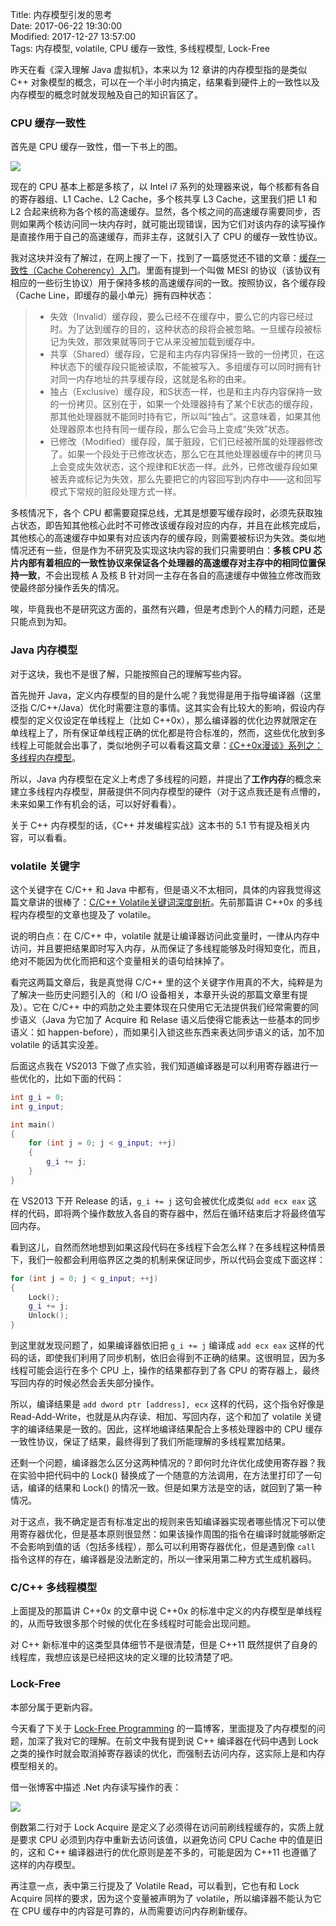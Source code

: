 Title: 内存模型引发的思考  
Date: 2017-06-22 19:30:00  
Modified: 2017-12-27 13:57:00  
Tags: 内存模型, volatile, CPU 缓存一致性, 多线程模型, Lock-Free  


昨天在看《深入理解 Java 虚拟机》，本来以为 12 章讲的内存模型指的是类似 C++ 对象模型的概念，可以在一个半小时内搞定，结果看到硬件上的一致性以及内存模型的概念时就发现触及自己的知识盲区了。

### CPU 缓存一致性
首先是 CPU 缓存一致性，借一下书上的图。

![](https://ws1.sinaimg.cn/large/006tKfTcly1fgt3nsziz8j30tm0e0q4m.jpg)

现在的 CPU 基本上都是多核了，以 Intel i7 系列的处理器来说，每个核都有各自的寄存器组、L1 Cache、L2 Cache，多个核共享 L3 Cache，这里我们把 L1 和 L2 合起来统称为各个核的高速缓存。显然，各个核之间的高速缓存需要同步，否则如果两个核访问同一块内存时，就可能出现错误，因为它们对该内存的读写操作是直接作用于自己的高速缓存，而非主存，这就引入了 CPU 的缓存一致性协议。

我对这块并没有了解过，在网上搜了一下，找到了一篇感觉还不错的文章：[缓存一致性（Cache Coherency）入门][1]。里面有提到一个叫做 MESI 的协议（该协议有相应的一些衍生协议）用于保持多核的高速缓存间的一致。按照协议，各个缓存段（Cache Line，即缓存的最小单元）拥有四种状态：

> - 失效（Invalid）缓存段，要么已经不在缓存中，要么它的内容已经过时。为了达到缓存的目的，这种状态的段将会被忽略。一旦缓存段被标记为失效，那效果就等同于它从来没被加载到缓存中。
> - 共享（Shared）缓存段，它是和主内存内容保持一致的一份拷贝，在这种状态下的缓存段只能被读取，不能被写入。多组缓存可以同时拥有针对同一内存地址的共享缓存段，这就是名称的由来。
> - 独占（Exclusive）缓存段，和S状态一样，也是和主内存内容保持一致的一份拷贝。区别在于，如果一个处理器持有了某个E状态的缓存段，那其他处理器就不能同时持有它，所以叫“独占”。这意味着，如果其他处理器原本也持有同一缓存段，那么它会马上变成“失效”状态。
> - 已修改（Modified）缓存段，属于脏段，它们已经被所属的处理器修改了。如果一个段处于已修改状态，那么它在其他处理器缓存中的拷贝马上会变成失效状态，这个规律和E状态一样。此外，已修改缓存段如果被丢弃或标记为失效，那么先要把它的内容回写到内存中——这和回写模式下常规的脏段处理方式一样。

多核情况下，各个 CPU 都需要窥探总线，尤其是想要写缓存段时，必须先获取独占状态，即告知其他核心此时不可修改该缓存段对应的内存，并且在此核完成后，其他核心的高速缓存中如果有对应该内存的缓存段，则需要被标识为失效。类似地情况还有一些，但是作为不研究及实现这块内容的我们只需要明白：**多核 CPU 芯片内部有着相应的一致性协议来保证各个处理器的高速缓存对主存中的相同位置保持一致**，不会出现核 A 及核 B 针对同一主存在各自的高速缓存中做独立修改而致使最终部分操作丢失的情况。

唉，毕竟我也不是研究这方面的，虽然有兴趣，但是考虑到个人的精力问题，还是只能点到为知。

### Java 内存模型
对于这块，我也不是很了解，只能按照自己的理解写些内容。

首先抛开 Java，定义内存模型的目的是什么呢？我觉得是用于指导编译器（这里泛指 C/C++/Java）优化时需要注意的事情。这其实会有比较大的影响，假设内存模型的定义仅设定在单线程上（比如 C++0x），那么编译器的优化边界就限定在单线程上了，所有保证单线程正确的优化都是符合标准的，然而，这些优化放到多线程上可能就会出事了，类似地例子可以看看这篇文章：[《C++0x漫谈》系列之：多线程内存模型][2]。

所以，Java 内存模型在定义上考虑了多线程的问题，并提出了**工作内存**的概念来建立多线程内存模型，屏蔽提供不同内存模型的硬件（对于这点我还是有点懵的，未来如果工作有机会的话，可以好好看看）。

关于 C++ 内存模型的话，《C++ 并发编程实战》这本书的 5.1 节有提及相关内容，可以看看。

### volatile 关键字
这个关键字在 C/C++ 和 Java 中都有，但是语义不太相同，具体的内容我觉得这篇文章讲的很棒了：[C/C++ Volatile关键词深度剖析][3]。先前那篇讲 C++0x 的多线程内存模型的文章也提及了 volatile。

说的明白点：在 C/C++ 中，volatile 就是让编译器访问此变量时，一律从内存中访问，并且要把结果即时写入内存，从而保证了多线程能够及时得知变化，而且，绝对不能因为优化而把和这个变量相关的语句给抹掉了。

看完这两篇文章后，我是真觉得 C/C++ 里的这个关键字作用真的不大，纯粹是为了解决一些历史问题引入的（和 I/O 设备相关，本章开头说的那篇文章里有提及）。它在 C/C++ 中的鸡肋之处主要体现在只使用它无法提供我们经常需要的同步语义（Java 为它加了 Acquire 和 Relase 语义后使得它能表达一些基本的同步语义：如 happen-before），而如果引入锁这些东西来表达同步语义的话，加不加 volatile 的话其实没差。

后面这点我在 VS2013 下做了点实验，我们知道编译器是可以利用寄存器进行一些优化的，比如下面的代码：

```cpp
int g_i = 0;
int g_input;

int main()
{
    for (int j = 0; j < g_input; ++j)
    {
        g_i += j;
    }
}
```

在 VS2013 下开 Release 的话，`g_i += j` 这句会被优化成类似 `add ecx eax` 这样的代码，即将两个操作数放入各自的寄存器中，然后在循环结束后才将最终值写回内存。

看到这儿，自然而然地想到如果这段代码在多线程下会怎么样？在多线程这种情景下，我们一般都会利用临界区之类的机制来保证同步，所以代码会变成下面这样：

```cpp
for (int j = 0; j < g_input; ++j)
{
    Lock();
    g_i += j;
    Unlock();
}
```

到这里就发现问题了，如果编译器依旧把 `g_i += j` 编译成 `add ecx eax` 这样的代码的话，即使我们利用了同步机制，依旧会得到不正确的结果。这很明显，因为多线程可能会运行在多个 CPU 上，操作的结果都存到了各 CPU 的寄存器上，最终写回内存的时候必然会丢失部分操作。

所以，编译结果是 `add dword ptr [address], ecx` 这样的代码，这个指令好像是 Read-Add-Write，也就是从内存读、相加、写回内存，这个和加了 volatile 关键字的编译结果是一致的。因此，这样地编译结果配合上多核处理器中的 CPU 缓存一致性协议，保证了结果，最终得到了我们所能理解的多线程累加结果。

还剩一个问题，编译器怎么区分这两种情况的？即何时允许优化成使用寄存器？我在实验中把代码中的 Lock() 替换成了一个随意的方法调用，在方法里打印了一句话，编译的结果和 Lock() 的情况一致。但是如果方法是空的话，就回到了第一种情况。

对于这点，我不确定是否有标准定出的规则来告知编译器实现者哪些情况下可以使用寄存器优化，但是基本原则很显然：如果该操作周围的指令在编译时就能够断定不会影响到值的话（包括多线程），那么可以利用寄存器优化，但是遇到像 `call` 指令这样的存在，编译器是没法断定的，所以一律采用第二种方式生成机器码。

### C/C++ 多线程模型
上面提及的那篇讲 C++0x 的文章中说 C++0x 的标准中定义的内存模型是单线程的，从而导致很多那个时候的优化在多线程时可能会出现问题。

对 C++ 新标准中的这类型具体细节不是很清楚，但是 C++11 既然提供了自身的线程库，我想应该是已经把这块的定义理的比较清楚了吧。

### Lock-Free
本部分属于更新内容。

今天看了下关于 [Lock-Free Programming][4] 的一篇博客，里面提及了内存模型的问题，加深了我对它的理解。在前文中我有提到说 C++ 编译器在代码中遇到 Lock 之类的操作时就会取消掉寄存器读的优化，而强制去访问内存，这实际上是和内存模型相关的。

借一张博客中描述 .Net 内存读写操作的表：

![](http://ww1.sinaimg.cn/large/c574b90egy1fmva2hx3pij20h00d23yz.jpg)

倒数第二行对于 Lock Acquire 是定义了必须得在访问前刷线程缓存的，实质上就是要求 CPU 必须到内存中重新去访问该值，以避免访问 CPU Cache 中的值是旧的，这和 C++ 编译器进行的优化原则是差不多的，可能是因为 C++11 也遵循了这样的内存模型。

再注意一点，表中第三行提及了 Volatile Read，可以看到，它也有和 Lock Acquire 同样的要求，因为这个变量被声明为了 volatile，所以编译器不能认为它在 CPU 缓存中的内容是可靠的，从而需要访问内存刷新缓存。


[3]: http://hedengcheng.com/?p=725
[2]: http://blog.csdn.net/pongba/article/details/1659952
[1]: http://www.infoq.com/cn/articles/cache-coherency-primer
[4]: http://www.cnblogs.com/gaochundong/p/lock_free_programming.html
